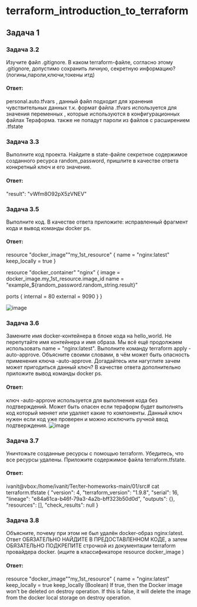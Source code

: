 # terraform_introduction_to_terraform
## Задача 1
### Задача 3.2
Изучите файл .gitignore. В каком terraform-файле, согласно этому .gitignore, допустимо сохранить личную, секретную информацию?(логины,пароли,ключи,токены итд)
#### Ответ:
personal.auto.tfvars , данный файл подходит для хранения чувствительных данных т.к. формат файла .tfvars используется для значения переменных , которые используются в конфигурационных файлах Тераформа.
 также не попадут пароли из файлов с расширением .tfstate
### Задача 3.3
Выполните код проекта. Найдите в state-файле секретное содержимое созданного ресурса random_password, пришлите в качестве ответа конкретный ключ и его значение.
#### Ответ:
"result": "vWfm8O92pX5zVNEV"
### Задача 3.5
Выполните код. В качестве ответа приложите: исправленный фрагмент кода и вывод команды docker ps.
#### Ответ:

resource "docker_image""my_1st_resource" {
  name         = "nginx:latest"
  keep_locally = true
}

resource "docker_container" "nginx" {
  image = docker_image.my_1st_resource.image_id
  name  = "example_${random_password.random_string.result}"

  ports {
    internal = 80
    external = 9090
  }
}


![image](https://github.com/user-attachments/assets/3319c271-35bd-4811-8bb0-e397db4573b9)
### Задача 3.6
Замените имя docker-контейнера в блоке кода на hello_world. Не перепутайте имя контейнера и имя образа. Мы всё ещё продолжаем использовать name = "nginx:latest". Выполните команду terraform apply -auto-approve. Объясните своими словами, в чём может быть опасность применения ключа -auto-approve. Догадайтесь или нагуглите зачем может пригодиться данный ключ? В качестве ответа дополнительно приложите вывод команды docker ps.
#### Ответ:
ключ -auto-approve используется для  выполнения кода без  подтверждений. Может быть опасен если  тераформ будет выполнять код который меняет или удаляет  какие то компоненты. Данный ключ нужен если код уже проверен и   можно исключить ручной ввод подтверждения.
![image](https://github.com/user-attachments/assets/8c33b14e-1e1a-4c4f-a39a-c46102a88105)


### Задача 3.7
Уничтожьте созданные ресурсы с помощью terraform. Убедитесь, что все ресурсы удалены. Приложите содержимое файла terraform.tfstate.
#### Ответ:
ivanit@vbox:/home/ivanit/Ter/ter-homeworks-main/01/src# cat terraform.tfstate
{
  "version": 4,
  "terraform_version": "1.9.8",
  "serial": 16,
  "lineage": "e84a61ca-b46f-79a3-4a2b-bff323b50d0d",
  "outputs": {},
  "resources": [],
  "check_results": null
}

### Задача 3.8
Объясните, почему при этом не был удалён docker-образ nginx:latest. Ответ ОБЯЗАТЕЛЬНО НАЙДИТЕ В ПРЕДОСТАВЛЕННОМ КОДЕ, а затем ОБЯЗАТЕЛЬНО ПОДКРЕПИТЕ строчкой из документации terraform провайдера docker. (ищите в классификаторе resource docker_image )
#### Ответ:
resource "docker_image""my_1st_resource" {
  name         = "nginx:latest"
  keep_locally = true
keep_locally (Boolean) If true, then the Docker image won't be deleted on destroy operation. If this is false, it will delete the image from the docker local storage on destroy operation.
